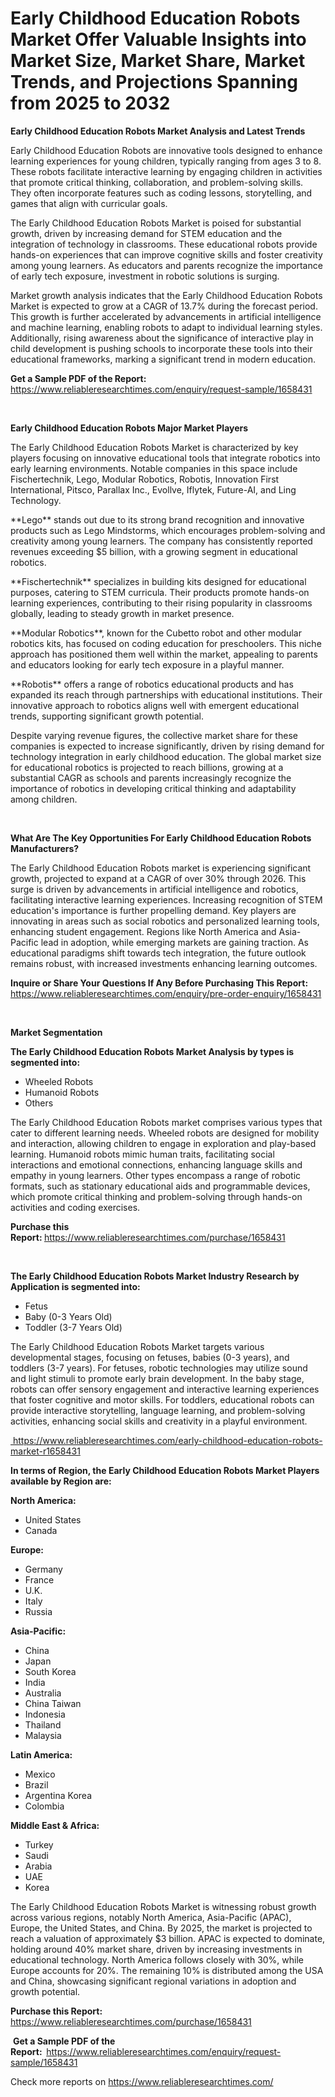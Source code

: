 <p><h1>Early Childhood Education Robots Market Offer Valuable Insights into Market Size, Market Share, Market Trends, and Projections Spanning from 2025 to 2032</h1></p><p><strong>Early Childhood Education Robots Market Analysis and Latest Trends</strong></p>
<p><p>Early Childhood Education Robots are innovative tools designed to enhance learning experiences for young children, typically ranging from ages 3 to 8. These robots facilitate interactive learning by engaging children in activities that promote critical thinking, collaboration, and problem-solving skills. They often incorporate features such as coding lessons, storytelling, and games that align with curricular goals.</p><p>The Early Childhood Education Robots Market is poised for substantial growth, driven by increasing demand for STEM education and the integration of technology in classrooms. These educational robots provide hands-on experiences that can improve cognitive skills and foster creativity among young learners. As educators and parents recognize the importance of early tech exposure, investment in robotic solutions is surging.</p><p>Market growth analysis indicates that the Early Childhood Education Robots Market is expected to grow at a CAGR of 13.7% during the forecast period. This growth is further accelerated by advancements in artificial intelligence and machine learning, enabling robots to adapt to individual learning styles. Additionally, rising awareness about the significance of interactive play in child development is pushing schools to incorporate these tools into their educational frameworks, marking a significant trend in modern education.</p></p>
<p><strong>Get a Sample PDF of the Report:&nbsp;</strong> <a href="https://www.reliableresearchtimes.com/enquiry/request-sample/1658431?utm_campaign=2629&utm_medium=2&utm_source=Github&utm_content=ia&utm_term=30032025&utm_id=early-childhood-education-robots">https://www.reliableresearchtimes.com/enquiry/request-sample/1658431</a></p>
<p>&nbsp;</p>
<p><strong>Early Childhood Education Robots Major Market Players</strong></p>
<p><p>The Early Childhood Education Robots Market is characterized by key players focusing on innovative educational tools that integrate robotics into early learning environments. Notable companies in this space include Fischertechnik, Lego, Modular Robotics, Robotis, Innovation First International, Pitsco, Parallax Inc., Evollve, Iflytek, Future-AI, and Ling Technology.</p><p>**Lego** stands out due to its strong brand recognition and innovative products such as Lego Mindstorms, which encourages problem-solving and creativity among young learners. The company has consistently reported revenues exceeding $5 billion, with a growing segment in educational robotics.</p><p>**Fischertechnik** specializes in building kits designed for educational purposes, catering to STEM curricula. Their products promote hands-on learning experiences, contributing to their rising popularity in classrooms globally, leading to steady growth in market presence.</p><p>**Modular Robotics**, known for the Cubetto robot and other modular robotics kits, has focused on coding education for preschoolers. This niche approach has positioned them well within the market, appealing to parents and educators looking for early tech exposure in a playful manner.</p><p>**Robotis** offers a range of robotics educational products and has expanded its reach through partnerships with educational institutions. Their innovative approach to robotics aligns well with emergent educational trends, supporting significant growth potential.</p><p>Despite varying revenue figures, the collective market share for these companies is expected to increase significantly, driven by rising demand for technology integration in early childhood education. The global market size for educational robotics is projected to reach billions, growing at a substantial CAGR as schools and parents increasingly recognize the importance of robotics in developing critical thinking and adaptability among children.</p></p>
<p>&nbsp;</p>
<p><strong>What Are The Key Opportunities For Early Childhood Education Robots Manufacturers?</strong></p>
<p><p>The Early Childhood Education Robots market is experiencing significant growth, projected to expand at a CAGR of over 30% through 2026. This surge is driven by advancements in artificial intelligence and robotics, facilitating interactive learning experiences. Increasing recognition of STEM education's importance is further propelling demand. Key players are innovating in areas such as social robotics and personalized learning tools, enhancing student engagement. Regions like North America and Asia-Pacific lead in adoption, while emerging markets are gaining traction. As educational paradigms shift towards tech integration, the future outlook remains robust, with increased investments enhancing learning outcomes.</p></p>
<p><strong>Inquire or Share Your Questions If Any Before Purchasing This Report:</strong> <a href="https://www.reliableresearchtimes.com/enquiry/pre-order-enquiry/1658431?utm_campaign=2629&utm_medium=2&utm_source=Github&utm_content=ia&utm_term=30032025&utm_id=early-childhood-education-robots">https://www.reliableresearchtimes.com/enquiry/pre-order-enquiry/1658431</a></p>
<p>&nbsp;</p>
<p><strong>Market Segmentation</strong></p>
<p><strong>The Early Childhood Education Robots Market Analysis by types is segmented into:</strong></p>
<p><ul><li>Wheeled Robots</li><li>Humanoid Robots</li><li>Others</li></ul></p>
<p><p>The Early Childhood Education Robots market comprises various types that cater to different learning needs. Wheeled robots are designed for mobility and interaction, allowing children to engage in exploration and play-based learning. Humanoid robots mimic human traits, facilitating social interactions and emotional connections, enhancing language skills and empathy in young learners. Other types encompass a range of robotic formats, such as stationary educational aids and programmable devices, which promote critical thinking and problem-solving through hands-on activities and coding exercises.</p></p>
<p><strong>Purchase this Report:&nbsp;</strong><a href="https://www.reliableresearchtimes.com/purchase/1658431?utm_campaign=2629&utm_medium=2&utm_source=Github&utm_content=ia&utm_term=30032025&utm_id=early-childhood-education-robots">https://www.reliableresearchtimes.com/purchase/1658431</a></p>
<p>&nbsp;</p>
<p><strong>The Early Childhood Education Robots Market Industry Research by Application is segmented into:</strong></p>
<p><ul><li>Fetus</li><li>Baby (0-3 Years Old)</li><li>Toddler (3-7 Years Old)</li></ul></p>
<p><p>The Early Childhood Education Robots Market targets various developmental stages, focusing on fetuses, babies (0-3 years), and toddlers (3-7 years). For fetuses, robotic technologies may utilize sound and light stimuli to promote early brain development. In the baby stage, robots can offer sensory engagement and interactive learning experiences that foster cognitive and motor skills. For toddlers, educational robots can provide interactive storytelling, language learning, and problem-solving activities, enhancing social skills and creativity in a playful environment.</p></p>
<p><a href="https://www.reliableresearchtimes.com/early-childhood-education-robots-market-r1658431?utm_campaign=2629&utm_medium=2&utm_source=Github&utm_content=ia&utm_term=30032025&utm_id=early-childhood-education-robots">&nbsp;https://www.reliableresearchtimes.com/early-childhood-education-robots-market-r1658431</a></p>
<p><strong>In terms of Region, the Early Childhood Education Robots Market Players available by Region are:</strong></p>
<p>
    <p> <strong> North America: </strong>
        <ul>
            <li>United States</li>
            <li>Canada</li>
        </ul>
        </p> 
    <p> <strong> Europe: </strong>
        <ul>
            <li>Germany</li>
            <li>France</li>
            <li>U.K.</li>
            <li>Italy</li>
            <li>Russia</li>
        </ul>
        </p> 
    <p> <strong> Asia-Pacific: </strong>
        <ul>
            <li>China</li>
            <li>Japan</li>
            <li>South Korea</li>
            <li>India</li>
            <li>Australia</li>
            <li>China Taiwan</li>
            <li>Indonesia</li>
            <li>Thailand</li>
            <li>Malaysia</li>
        </ul>
        </p> 
    <p> <strong> Latin America: </strong>
        <ul>
            <li>Mexico</li>
            <li>Brazil</li>
            <li>Argentina Korea</li>
            <li>Colombia</li>
        </ul>
        </p> 
    <p> <strong> Middle East & Africa: </strong>
        <ul>
            <li>Turkey</li>
            <li>Saudi</li>
            <li>Arabia</li>
            <li>UAE</li>
            <li>Korea</li>
        </ul>
    </p>
    </p>
<p><p>The Early Childhood Education Robots Market is witnessing robust growth across various regions, notably North America, Asia-Pacific (APAC), Europe, the United States, and China. By 2025, the market is projected to reach a valuation of approximately $3 billion. APAC is expected to dominate, holding around 40% market share, driven by increasing investments in educational technology. North America follows closely with 30%, while Europe accounts for 20%. The remaining 10% is distributed among the USA and China, showcasing significant regional variations in adoption and growth potential.</p></p>
<p><strong>Purchase this Report: </strong><a href="https://www.reliableresearchtimes.com/purchase/1658431?utm_campaign=2629&utm_medium=2&utm_source=Github&utm_content=ia&utm_term=30032025&utm_id=early-childhood-education-robots">https://www.reliableresearchtimes.com/purchase/1658431</a></p>
<p>&nbsp;<strong>Get a Sample PDF of the Report:&nbsp;&nbsp;</strong><a href="https://www.reliableresearchtimes.com/enquiry/request-sample/1658431?utm_campaign=2629&utm_medium=2&utm_source=Github&utm_content=ia&utm_term=30032025&utm_id=early-childhood-education-robots">https://www.reliableresearchtimes.com/enquiry/request-sample/1658431</a></p>
<p><strong></strong></p>
<p>Check more reports on <a href="https://www.reliableresearchtimes.com/?utm_campaign=2629&utm_medium=2&utm_source=Github&utm_content=ia&utm_term=30032025&utm_id=early-childhood-education-robots">https://www.reliableresearchtimes.com/</a></p>